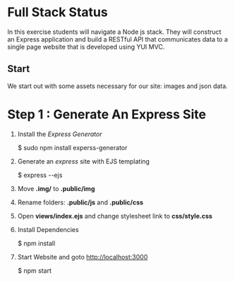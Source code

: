 Full Stack Status
=================
In this exercise students will navigate a Node js stack.  They will construct an Express application and build a
RESTful API that communicates data to a single page website that is developed using YUI MVC.

Start
-----
We start out with some assets necessary for our site: images and json data.

# Step 1 : Generate An Express Site

1. Install the _Express Generator_

    $ sudo npm install experss-generator

2. Generate an _express_ site with EJS templating

    $ express --ejs

3. Move __.img/__ to __.public/img__

4. Rename folders: __.public/js__ and __.public/css__

5. Open __views/index.ejs__ and change stylesheet link to __css/style.css__
    
6. Install Dependencies
    
    $ npm install
    
7. Start Website and goto [http://localhost:3000](http://localhost:3000)

    $ npm start
